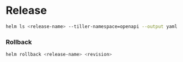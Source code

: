 # Release

```bash
helm ls <release-name> --tiller-namespace=openapi --output yaml 
```

### Rollback

```bash
helm rollback <release-name> <revision>
```

